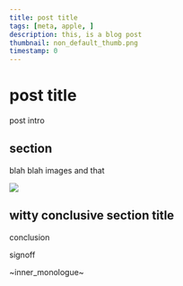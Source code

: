```yaml
---
title: post title
tags: [meta, apple, ]
description: this, is a blog post
thumbnail: non_default_thumb.png
timestamp: 0
---
```


# post title

post intro

## section

blah blah
images and that

![](/blog/img/logo.png)

## witty conclusive section title

conclusion

signoff

~inner_monologue~
